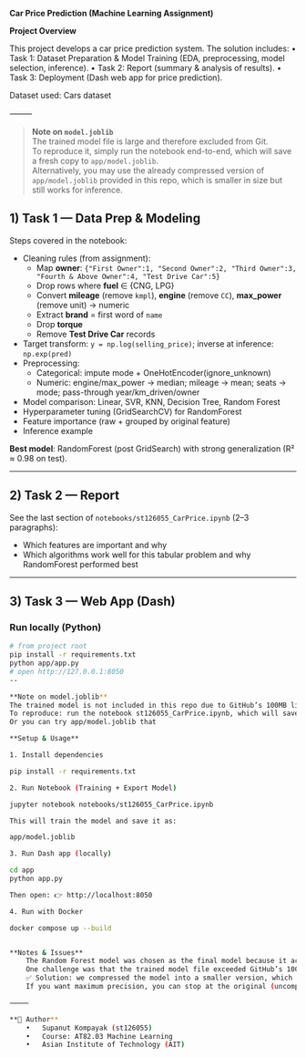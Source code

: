 **Car Price Prediction (Machine Learning Assignment)**

**Project Overview**

This project develops a car price prediction system.
The solution includes:
	•	Task 1: Dataset Preparation & Model Training (EDA, preprocessing, model selection, inference).
	•	Task 2: Report (summary & analysis of results).
	•	Task 3: Deployment (Dash web app for price prediction).

Dataset used: Cars dataset

⸻

> **Note on `model.joblib`**  
> The trained model file is large and therefore excluded from Git.  
> To reproduce it, simply run the notebook end-to-end, which will save a fresh copy to `app/model.joblib`.  
> Alternatively, you may use the already compressed version of `app/model.joblib` provided in this repo, which is smaller in size but still works for inference.

## 1) Task 1 — Data Prep & Modeling

Steps covered in the notebook:
- Cleaning rules (from assignment):
  - Map **owner**: `{"First Owner":1, "Second Owner":2, "Third Owner":3, "Fourth & Above Owner":4, "Test Drive Car":5}`
  - Drop rows where **fuel** ∈ {CNG, LPG}
  - Convert **mileage** (remove `kmpl`), **engine** (remove `CC`), **max_power** (remove unit) → numeric
  - Extract **brand** = first word of `name`
  - Drop **torque**
  - Remove **Test Drive Car** records
- Target transform: `y = np.log(selling_price)`; inverse at inference: `np.exp(pred)`
- Preprocessing:
  - Categorical: impute mode + OneHotEncoder(ignore_unknown)
  - Numeric: engine/max_power → median; mileage → mean; seats → mode; pass-through year/km_driven/owner
- Model comparison: Linear, SVR, KNN, Decision Tree, Random Forest
- Hyperparameter tuning (GridSearchCV) for RandomForest
- Feature importance (raw + grouped by original feature)
- Inference example

**Best model**: RandomForest (post GridSearch) with strong generalization (R² ≈ 0.98 on test).

---

## 2) Task 2 — Report

See the last section of `notebooks/st126055_CarPrice.ipynb` (2–3 paragraphs):  
- Which features are important and why  
- Which algorithms work well for this tabular problem and why RandomForest performed best  

---

## 3) Task 3 — Web App (Dash)


### Run locally (Python)
```bash
# from project root
pip install -r requirements.txt
python app/app.py
# open http://127.0.0.1:8050
--

**Note on model.joblib**
The trained model is not included in this repo due to GitHub’s 100MB limit.
To reproduce: run the notebook st126055_CarPrice.ipynb, which will save the trained model into app/model.joblib.
Or you can try app/model.joblib that 

**Setup & Usage**

1. Install dependencies

pip install -r requirements.txt

2. Run Notebook (Training + Export Model)

jupyter notebook notebooks/st126055_CarPrice.ipynb

This will train the model and save it as:

app/model.joblib

3. Run Dash app (locally)

cd app
python app.py

Then open: 👉 http://localhost:8050

4. Run with Docker

docker compose up --build


**Notes & Issues**
	The Random Forest model was chosen as the final model because it achieved the best performance (MAE ≈ 28K, RMSE ≈ 126K, R² ≈ 0.98).
	One challenge was that the trained model file exceeded GitHub’s 100MB limit.
	✅ Solution: we compressed the model into a smaller version, which still works properly for inference in the Dash app.
	If you want maximum precision, you can stop at the original (uncompressed) model step in the notebook and run Dash directly with that version.

⸻

**👤 Author**
	•	Supanut Kompayak (st126055)
	•	Course: AT82.03 Machine Learning
	•	Asian Institute of Technology (AIT)
